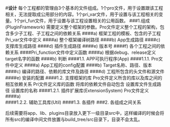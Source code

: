 #**设计**
每个工程都的管理由3个基本的文件组成。1个pro文件，用于设置跟该工程相关，无法提取成公用部分的内容。1个pri_var文件，用于设置与该工程相关的变量。1个pri_fun文件，用于设置与该工程设置相关的公用函数。
###1.组成(PluginFramework)
需要定义整个框架的参数。Pro文件定义整个工程的架构，包含多少子工程、子工程之间的依赖关系
####a)	框架工程的模板、包含的子工程
Pri_var文件中定义
####a)	整个框架编译树路径
####b)	App生成路径
####c)	支撑库生成路径
####d)	插件生成路径
####e)	版本号
####f)	各个工程之间的依赖关系
####Pri_function文件中定义函数
####a)	根据debug、release定义target名字的函数
####b)	判断
####1.1.	APP可执行程序(App)
####1.1.1.	Pro文件中定义
####a)	App工程的config配置
####b)	Target名称、路径、版本
####c)	编译的路径、依赖的库文件及路径
####d)	工程所包含的头文件和源文件
####e)	安装的配置
####1.2.	支撑框架的库
Pro文件定义所含的库以及库之间的相互依赖关系
Pri文件定义库的函数
将库的依赖文件自动包含
设置库文件生成路径
设置库的名称
####1.2.1.	插件扩展库(ExtensionSystem)
Pro文件定义
####a)	
####1.2.2.	辅助工具库(Util)
####1.3.	各插件
###2.	各组成之间关系


后续需要将app、lib、plugins目录放入更下一级目录src中，这样编译的时候会将所有src的编译中间文件放置与build_tree/src目录下，目录不会太乱。
